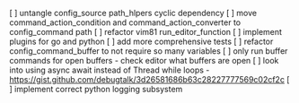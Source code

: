 [ ] untangle config_source path_hlpers cyclic dependency
[ ] move command_action_condition and command_action_converter to config_command path
[ ] refactor vim81 run_editor_function
[ ] implement plugins for go and python
[ ] add more comprehensive tests
[ ] refactor config_command_buffer to not require so many variables
[ ] only run buffer commands for open buffers - check editor what buffers are open
[ ] look into using async await instead of Thread while loops - https://gist.github.com/debugtalk/3d26581686b63c28227777569c02cf2c
[ ] implement correct python logging subsystem
